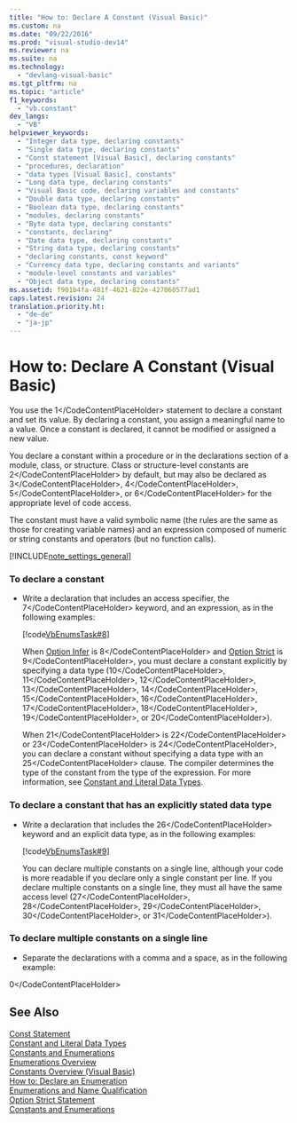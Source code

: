 ```yaml
---
title: "How to: Declare A Constant (Visual Basic)"
ms.custom: na
ms.date: "09/22/2016"
ms.prod: "visual-studio-dev14"
ms.reviewer: na
ms.suite: na
ms.technology: 
  - "devlang-visual-basic"
ms.tgt_pltfrm: na
ms.topic: "article"
f1_keywords: 
  - "vb.constant"
dev_langs: 
  - "VB"
helpviewer_keywords: 
  - "Integer data type, declaring constants"
  - "Single data type, declaring constants"
  - "Const statement [Visual Basic], declaring constants"
  - "procedures, declaration"
  - "data types [Visual Basic], constants"
  - "Long data type, declaring constants"
  - "Visual Basic code, declaring variables and constants"
  - "Double data type, declaring constants"
  - "Boolean data type, declaring constants"
  - "modules, declaring constants"
  - "Byte data type, declaring constants"
  - "constants, declaring"
  - "Date data type, declaring constants"
  - "String data type, declaring constants"
  - "declaring constants, const keyword"
  - "Currency data type, declaring constants and variants"
  - "module-level constants and variables"
  - "Object data type, declaring constants"
ms.assetid: f901b4fa-481f-4621-822e-427060577ad1
caps.latest.revision: 24
translation.priority.ht: 
  - "de-de"
  - "ja-jp"
---
```

# How to: Declare A Constant (Visual Basic)
You use the <CodeContentPlaceHolder>1\</CodeContentPlaceHolder> statement to declare a constant and set its value. By declaring a constant, you assign a meaningful name to a value. Once a constant is declared, it cannot be modified or assigned a new value.  
  
 You declare a constant within a procedure or in the declarations section of a module, class, or structure. Class or structure-level constants are <CodeContentPlaceHolder>2\</CodeContentPlaceHolder> by default, but may also be declared as <CodeContentPlaceHolder>3\</CodeContentPlaceHolder>, <CodeContentPlaceHolder>4\</CodeContentPlaceHolder>, <CodeContentPlaceHolder>5\</CodeContentPlaceHolder>, or <CodeContentPlaceHolder>6\</CodeContentPlaceHolder> for the appropriate level of code access.  
  
 The constant must have a valid symbolic name (the rules are the same as those for creating variable names) and an expression composed of numeric or string constants and operators (but no function calls).  
  
 [!INCLUDE[note_settings_general](../vs140/includes/note_settings_general_md.md)]  
  
### To declare a constant  
  
-   Write a declaration that includes an access specifier, the <CodeContentPlaceHolder>7\</CodeContentPlaceHolder> keyword, and an expression, as in the following examples:  
  
     [!code[VbEnumsTask#8](../vs140/codesnippet/VisualBasic/how-to--declare-a-constant--visual-basic-_1.vb)]  
  
     When [Option Infer](../vs140/option-infer-statement.md) is <CodeContentPlaceHolder>8\</CodeContentPlaceHolder> and [Option Strict](../vs140/option-strict-statement.md) is <CodeContentPlaceHolder>9\</CodeContentPlaceHolder>, you must declare a constant explicitly by specifying a data type (<CodeContentPlaceHolder>10\</CodeContentPlaceHolder>, <CodeContentPlaceHolder>11\</CodeContentPlaceHolder>, <CodeContentPlaceHolder>12\</CodeContentPlaceHolder>, <CodeContentPlaceHolder>13\</CodeContentPlaceHolder>, <CodeContentPlaceHolder>14\</CodeContentPlaceHolder>, <CodeContentPlaceHolder>15\</CodeContentPlaceHolder>, <CodeContentPlaceHolder>16\</CodeContentPlaceHolder>, <CodeContentPlaceHolder>17\</CodeContentPlaceHolder>, <CodeContentPlaceHolder>18\</CodeContentPlaceHolder>, <CodeContentPlaceHolder>19\</CodeContentPlaceHolder>, or <CodeContentPlaceHolder>20\</CodeContentPlaceHolder>).  
  
     When <CodeContentPlaceHolder>21\</CodeContentPlaceHolder> is <CodeContentPlaceHolder>22\</CodeContentPlaceHolder> or <CodeContentPlaceHolder>23\</CodeContentPlaceHolder> is <CodeContentPlaceHolder>24\</CodeContentPlaceHolder>, you can declare a constant without specifying a data type with an <CodeContentPlaceHolder>25\</CodeContentPlaceHolder> clause. The compiler determines the type of the constant from the type of the expression. For more information, see [Constant and Literal Data Types](../vs140/constant-and-literal-data-types--visual-basic-.md).  
  
### To declare a constant that has an explicitly stated data type  
  
-   Write a declaration that includes the <CodeContentPlaceHolder>26\</CodeContentPlaceHolder> keyword and an explicit data type, as in the following examples:  
  
     [!code[VbEnumsTask#9](../vs140/codesnippet/VisualBasic/how-to--declare-a-constant--visual-basic-_2.vb)]  
  
     You can declare multiple constants on a single line, although your code is more readable if you declare only a single constant per line. If you declare multiple constants on a single line, they must all have the same access level (<CodeContentPlaceHolder>27\</CodeContentPlaceHolder>, <CodeContentPlaceHolder>28\</CodeContentPlaceHolder>, <CodeContentPlaceHolder>29\</CodeContentPlaceHolder>, <CodeContentPlaceHolder>30\</CodeContentPlaceHolder>, or <CodeContentPlaceHolder>31\</CodeContentPlaceHolder>).  
  
### To declare multiple constants on a single line  
  
-   Separate the declarations with a comma and a space, as in the following example:  
  
<CodeContentPlaceHolder>0\</CodeContentPlaceHolder>  
## See Also  
 [Const Statement](../vs140/const-statement--visual-basic-.md)   
 [Constant and Literal Data Types](../vs140/constant-and-literal-data-types--visual-basic-.md)   
 [Constants and Enumerations](../vs140/constants-and-enumerations-in-visual-basic.md)   
 [Enumerations Overview](../vs140/enumerations-overview--visual-basic-.md)   
 [Constants Overview (Visual Basic)](../vs140/constants-overview--visual-basic-.md)   
 [How to: Declare an Enumeration](../vs140/how-to--declare-enumerations--visual-basic-.md)   
 [Enumerations and Name Qualification](../vs140/enumerations-and-name-qualification--visual-basic-.md)   
 [Option Strict Statement](../vs140/option-strict-statement.md)   
 [Constants and Enumerations](../vs140/constants-and-enumerations--visual-basic-.md)